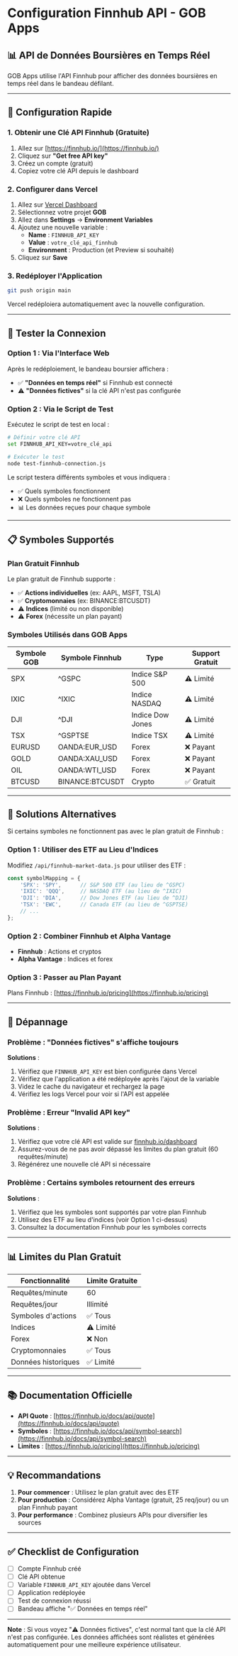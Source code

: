 # Configuration Finnhub API - GOB Apps

## 📊 API de Données Boursières en Temps Réel

GOB Apps utilise l'API Finnhub pour afficher des données boursières en temps réel dans le bandeau défilant.

---

## 🚀 Configuration Rapide

### 1. **Obtenir une Clé API Finnhub (Gratuite)**

1. Allez sur [https://finnhub.io/](https://finnhub.io/)
2. Cliquez sur **"Get free API key"**
3. Créez un compte (gratuit)
4. Copiez votre clé API depuis le dashboard

### 2. **Configurer dans Vercel**

1. Allez sur [Vercel Dashboard](https://vercel.com/dashboard)
2. Sélectionnez votre projet **GOB**
3. Allez dans **Settings** → **Environment Variables**
4. Ajoutez une nouvelle variable :
   - **Name** : `FINNHUB_API_KEY`
   - **Value** : `votre_clé_api_finnhub`
   - **Environment** : Production (et Preview si souhaité)
5. Cliquez sur **Save**

### 3. **Redéployer l'Application**

```bash
git push origin main
```

Vercel redéploiera automatiquement avec la nouvelle configuration.

---

## 🧪 Tester la Connexion

### **Option 1 : Via l'Interface Web**

Après le redéploiement, le bandeau boursier affichera :
- ✅ **"Données en temps réel"** si Finnhub est connecté
- ⚠️ **"Données fictives"** si la clé API n'est pas configurée

### **Option 2 : Via le Script de Test**

Exécutez le script de test en local :

```bash
# Définir votre clé API
set FINNHUB_API_KEY=votre_clé_api

# Exécuter le test
node test-finnhub-connection.js
```

Le script testera différents symboles et vous indiquera :
- ✅ Quels symboles fonctionnent
- ❌ Quels symboles ne fonctionnent pas
- 📊 Les données reçues pour chaque symbole

---

## 📋 Symboles Supportés

### **Plan Gratuit Finnhub**

Le plan gratuit de Finnhub supporte :
- ✅ **Actions individuelles** (ex: AAPL, MSFT, TSLA)
- ✅ **Cryptomonnaies** (ex: BINANCE:BTCUSDT)
- ⚠️ **Indices** (limité ou non disponible)
- ⚠️ **Forex** (nécessite un plan payant)

### **Symboles Utilisés dans GOB Apps**

| Symbole GOB | Symbole Finnhub | Type | Support Gratuit |
|-------------|-----------------|------|-----------------|
| SPX | ^GSPC | Indice S&P 500 | ⚠️ Limité |
| IXIC | ^IXIC | Indice NASDAQ | ⚠️ Limité |
| DJI | ^DJI | Indice Dow Jones | ⚠️ Limité |
| TSX | ^GSPTSE | Indice TSX | ⚠️ Limité |
| EURUSD | OANDA:EUR_USD | Forex | ❌ Payant |
| GOLD | OANDA:XAU_USD | Forex | ❌ Payant |
| OIL | OANDA:WTI_USD | Forex | ❌ Payant |
| BTCUSD | BINANCE:BTCUSDT | Crypto | ✅ Gratuit |

---

## 🔧 Solutions Alternatives

Si certains symboles ne fonctionnent pas avec le plan gratuit de Finnhub :

### **Option 1 : Utiliser des ETF au Lieu d'Indices**

Modifiez `/api/finnhub-market-data.js` pour utiliser des ETF :

```javascript
const symbolMapping = {
    'SPX': 'SPY',      // S&P 500 ETF (au lieu de ^GSPC)
    'IXIC': 'QQQ',     // NASDAQ ETF (au lieu de ^IXIC)
    'DJI': 'DIA',      // Dow Jones ETF (au lieu de ^DJI)
    'TSX': 'EWC',      // Canada ETF (au lieu de ^GSPTSE)
    // ...
};
```

### **Option 2 : Combiner Finnhub et Alpha Vantage**

- **Finnhub** : Actions et cryptos
- **Alpha Vantage** : Indices et forex

### **Option 3 : Passer au Plan Payant**

Plans Finnhub : [https://finnhub.io/pricing](https://finnhub.io/pricing)

---

## 🐛 Dépannage

### **Problème : "Données fictives" s'affiche toujours**

**Solutions** :
1. Vérifiez que `FINNHUB_API_KEY` est bien configurée dans Vercel
2. Vérifiez que l'application a été redéployée après l'ajout de la variable
3. Videz le cache du navigateur et rechargez la page
4. Vérifiez les logs Vercel pour voir si l'API est appelée

### **Problème : Erreur "Invalid API key"**

**Solutions** :
1. Vérifiez que votre clé API est valide sur [finnhub.io/dashboard](https://finnhub.io/dashboard)
2. Assurez-vous de ne pas avoir dépassé les limites du plan gratuit (60 requêtes/minute)
3. Régénérez une nouvelle clé API si nécessaire

### **Problème : Certains symboles retournent des erreurs**

**Solutions** :
1. Vérifiez que les symboles sont supportés par votre plan Finnhub
2. Utilisez des ETF au lieu d'indices (voir Option 1 ci-dessus)
3. Consultez la documentation Finnhub pour les symboles corrects

---

## 📊 Limites du Plan Gratuit

| Fonctionnalité | Limite Gratuite |
|----------------|-----------------|
| Requêtes/minute | 60 |
| Requêtes/jour | Illimité |
| Symboles d'actions | ✅ Tous |
| Indices | ⚠️ Limité |
| Forex | ❌ Non |
| Cryptomonnaies | ✅ Tous |
| Données historiques | ✅ Limité |

---

## 📚 Documentation Officielle

- **API Quote** : [https://finnhub.io/docs/api/quote](https://finnhub.io/docs/api/quote)
- **Symboles** : [https://finnhub.io/docs/api/symbol-search](https://finnhub.io/docs/api/symbol-search)
- **Limites** : [https://finnhub.io/pricing](https://finnhub.io/pricing)

---

## 💡 Recommandations

1. **Pour commencer** : Utilisez le plan gratuit avec des ETF
2. **Pour production** : Considérez Alpha Vantage (gratuit, 25 req/jour) ou un plan Finnhub payant
3. **Pour performance** : Combinez plusieurs APIs pour diversifier les sources

---

## ✅ Checklist de Configuration

- [ ] Compte Finnhub créé
- [ ] Clé API obtenue
- [ ] Variable `FINNHUB_API_KEY` ajoutée dans Vercel
- [ ] Application redéployée
- [ ] Test de connexion réussi
- [ ] Bandeau affiche "✅ Données en temps réel"

---

**Note** : Si vous voyez "⚠️ Données fictives", c'est normal tant que la clé API n'est pas configurée. Les données affichées sont réalistes et générées automatiquement pour une meilleure expérience utilisateur.

